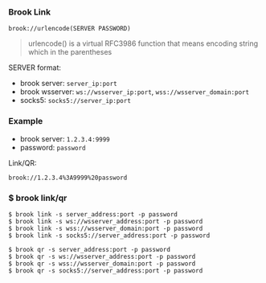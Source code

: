### Brook Link

```
brook://urlencode(SERVER PASSWORD)
```

> urlencode() is a virtual RFC3986 function that means encoding string which in the parentheses

SERVER format:

* brook server: `server_ip:port`
* brook wsserver: `ws://wsserver_ip:port`, `wss://wsserver_domain:port`
* socks5: `socks5://server_ip:port`

### Example

* brook server: `1.2.3.4:9999`
* password: `password`

Link/QR:

```
brook://1.2.3.4%3A9999%20password
```

### $ brook link/qr

```
$ brook link -s server_address:port -p password
$ brook link -s ws://wsserver_address:port -p password
$ brook link -s wss://wsserver_domain:port -p password
$ brook link -s socks5://server_address:port -p password

$ brook qr -s server_address:port -p password
$ brook qr -s ws://wsserver_address:port -p password
$ brook qr -s wss://wsserver_domain:port -p password
$ brook qr -s socks5://server_address:port -p password
```
